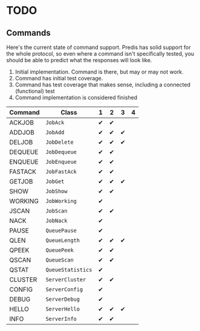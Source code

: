 # TODO

## Commands

Here's the current state of command support. Predis has solid support for the whole protocol, so even
where a command isn't specifically tested, you should be able to predict what the responses will look like.

1. Initial implementation. Command is there, but may or may not work.
2. Command has initial test coverage.
3. Command has test coverage that makes sense, including a connected (functional) test
4. Command implementation is considered finished

Command  | Class               | 1 | 2 | 3 | 4
-------- | -----------------   | -------- | -------- | -------- | -------- |
ACKJOB   | `JobAck`            | &#10004; | &#10004; |          |          |
ADDJOB   | `JobAdd`            | &#10004; | &#10004; | &#10004; |          |
DELJOB   | `JobDelete`         | &#10004; | &#10004; | &#10004; |          |
DEQUEUE  | `JobDequeue`        | &#10004; | &#10004; |          |          |
ENQUEUE  | `JobEnqueue`        | &#10004; | &#10004; |          |          |
FASTACK  | `JobFastAck`        | &#10004; | &#10004; |          |          |
GETJOB   | `JobGet`            | &#10004; | &#10004; | &#10004; |          |
SHOW     | `JobShow`           | &#10004; | &#10004; |          |          |
WORKING  | `JobWorking`        | &#10004; |          |          |          |
JSCAN    | `JobScan`           | &#10004; | &#10004; |          |          |
NACK     | `JobNack`           | &#10004; |          |          |          |
PAUSE    | `QueuePause`        | &#10004; |          |          |          |
QLEN     | `QueueLength`       | &#10004; | &#10004; | &#10004; |          |
QPEEK    | `QueuePeek`         | &#10004; | &#10004; |          |          |
QSCAN    | `QueueScan`         | &#10004; | &#10004; |          |          |
QSTAT    | `QueueStatistics`   | &#10004; |          |          |          |
CLUSTER  | `ServerCluster`     | &#10004; | &#10004; |          |          |
CONFIG   | `ServerConfig`      | &#10004; |          |          |          |
DEBUG    | `ServerDebug`       | &#10004; |          |          |          |
HELLO    | `ServerHello`       | &#10004; | &#10004; | &#10004; |          |
INFO     | `ServerInfo`        | &#10004; | &#10004; |          |          |

